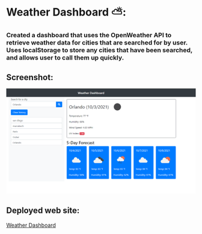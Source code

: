 # Weather Dashboard ⛅:

### Created a dashboard that uses the OpenWeather API to retrieve weather data for cities that are searched for by user. Uses localStorage to store any cities that have been searched, and allows user to call them up quickly.


## Screenshot:
![Screenshot of weather dashboard](./assets/Capture.PNG)

## Deployed web site: 
[Weather Dashboard](https://lazrekm.github.io/weather-dashboard/)


